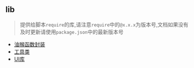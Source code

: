 ## lib

> 提供给脚本`require`的库,请注意`require`中的`@x.x.x`为版本号,文档如果没有及时更新请使用`package.json`中的最新版本号

* [油猴函数封装](src/gm/README.md)
* [工具类](src/utils/README.md)
* [UI库](src/ui/REAME.md)
